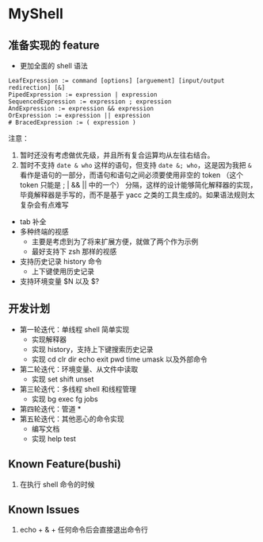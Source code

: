 # MyShell

## 准备实现的 feature

* 更加全面的 shell 语法

```
LeafExpression := command [options] [arguement] [input/output redirection] [&]
PipedExpression := expression | expression
SequencedExpression := expression ; expression
AndExpression := expression && expression
OrExpression := expression || expression
# BracedExpression := ( expression )
```

注意：

1. 暂时还没有考虑做优先级，并且所有复合运算均从左往右结合。
2. 暂时不支持 `date & who` 这样的语句，但支持 `date &; who`，这是因为我把 `&` 看作是语句的一部分，而语句和语句之间必须要使用非空的 token （这个 token 只能是 ; | && || 中的一个） 分隔，这样的设计能够简化解释器的实现，毕竟解释器是手写的，而不是基于 yacc 之类的工具生成的。如果语法规则太复杂会有点难写

* tab 补全
* 多种终端的视感
    * 主要是考虑到为了将来扩展方便，就做了两个作为示例
    * 最好支持下 zsh 那样的视感
* 支持历史记录 history 命令
    * 上下键使用历史记录
* 支持环境变量 $N 以及 $?

## 开发计划

* 第一轮迭代：单线程 shell 简单实现
    * 实现解释器
    * 实现 history，支持上下键搜索历史记录
    * 实现 cd clr dir echo exit pwd time umask 以及外部命令
* 第二轮迭代：环境变量、从文件中读取
    * 实现 set shift unset
* 第三轮迭代：多线程 shell 和线程管理
    * 实现 bg exec fg jobs
* 第四轮迭代：管道
    * 
* 第五轮迭代：其他恶心的命令实现
    * 编写文档
    * 实现 help test

## Known Feature(bushi)

1. 在执行 shell 命令的时候

## Known Issues

1. echo + & + 任何命令后会直接退出命令行
